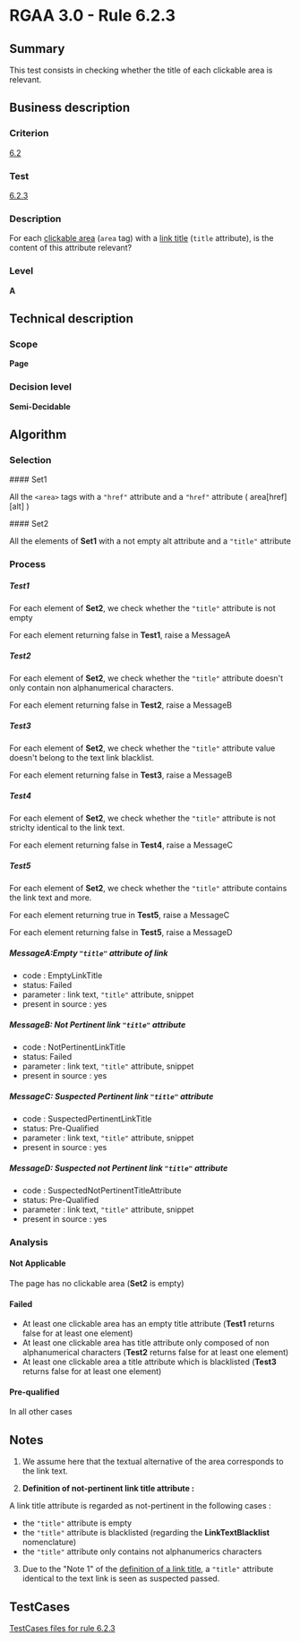 # RGAA 3.0 -  Rule 6.2.3

## Summary

This test consists in checking whether the title of each clickable area
is relevant.

## Business description

### Criterion

[6.2](http://asqatasun.github.io/RGAA--3.0--EN/RGAA3.0_Criteria_English_version_v1.html#crit-6-2)

### Test

[6.2.3](http://asqatasun.github.io/RGAA--3.0--EN/RGAA3.0_Criteria_English_version_v1.html#test-6-2-3)

### Description
For each <a href="http://asqatasun.github.io/RGAA--3.0--EN/RGAA3.0_Glossary_English_version_v1.html#mZoneCliquable">clickable
  area</a> (<code>area</code> tag) with a <a href="http://asqatasun.github.io/RGAA--3.0--EN/RGAA3.0_Glossary_English_version_v1.html#mTitreLien">link
  title</a> (<code>title</code> attribute), is the content of this
    attribute relevant? 


### Level

**A**

## Technical description

### Scope

**Page**

### Decision level

**Semi-Decidable**

## Algorithm

### Selection

#### Set1

All the `<area>` tags with a `"href"` attribute and a `"href"` attribute ( area[href][alt] )

#### Set2

All the elements of **Set1** with a not empty alt attribute and a `"title"` attribute

### Process

##### Test1

For each element of **Set2**, we check whether the `"title"` attribute is not
empty

For each element returning false in **Test1**, raise a MessageA

##### Test2

For each element of **Set2**, we check whether the `"title"` attribute doesn't
only contain non alphanumerical characters.

For each element returning false in **Test2**, raise a MessageB

##### Test3

For each element of **Set2**, we check whether the `"title"` attribute value
doesn't belong to the text link blacklist.

For each element returning false in **Test3**, raise a MessageB

##### Test4

For each element of **Set2**, we check whether the `"title"` attribute is not
striclty identical to the link text.

For each element returning false in **Test4**, raise a MessageC

##### Test5

For each element of **Set2**, we check whether the `"title"` attribute
contains the link text and more.

For each element returning true in **Test5**, raise a MessageC

For each element returning false in **Test5**, raise a MessageD

##### MessageA:Empty `"title"` attribute of link

-   code : EmptyLinkTitle
-   status: Failed
-   parameter : link text, `"title"` attribute, snippet
-   present in source : yes

##### MessageB: Not Pertinent link `"title"` attribute

-   code : NotPertinentLinkTitle
-   status: Failed
-   parameter : link text, `"title"` attribute, snippet
-   present in source : yes

##### MessageC: Suspected Pertinent link `"title"` attribute

-   code : SuspectedPertinentLinkTitle
-   status: Pre-Qualified
-   parameter : link text, `"title"` attribute, snippet
-   present in source : yes

##### MessageD: Suspected not Pertinent link `"title"` attribute

-   code : SuspectedNotPertinentTitleAttribute
-   status: Pre-Qualified
-   parameter : link text, `"title"` attribute, snippet
-   present in source : yes

### Analysis

#### Not Applicable

The page has no clickable area (**Set2** is empty)

#### Failed

-   At least one clickable area has an empty title attribute (**Test1** returns false for at least one element)
-   At least one clickable area has title attribute only composed of non alphanumerical characters (**Test2** returns false for at least one element)
-   At least one clickable area a title attribute which is blacklisted (**Test3** returns false for at least one element)

#### Pre-qualified

In all other cases

## Notes

1.  We assume here that the textual alternative of the area corresponds
    to the link text.

2. **Definition of not-pertinent link title attribute :**

A link title attribute is regarded as not-pertinent in the following cases :

-   the `"title"` attribute is empty
-   the `"title"` attribute is blacklisted (regarding the **LinkTextBlacklist** nomenclature)
-   the `"title"` attribute only contains not alphanumerics characters

3.  Due to the "Note 1" of the [definition of a link title](http://references.modernisation.gouv.fr/referentiel-technique-0#title-titre-de-lien),
    a `"title"` attribute identical to the text link is seen as suspected passed.




##  TestCases 

[TestCases files for rule 6.2.3](https://gitlab.com/asqatasun/Asqatasun/-/tree/master/rules/rules-rgaa3.0/src/test/resources/testcases/rgaa30/Rgaa30Rule060203/) 


